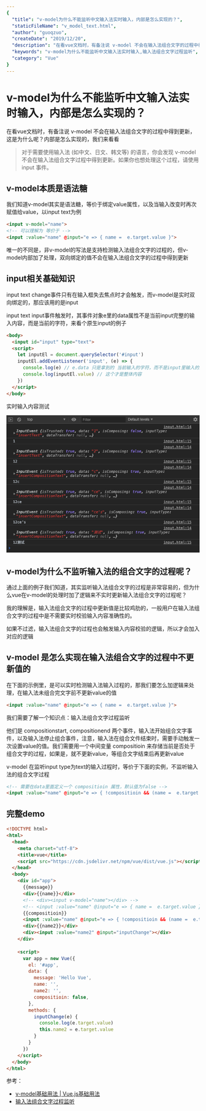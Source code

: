 ```yaml
---
{
  "title": "v-model为什么不能监听中文输入法实时输入，内部是怎么实现的？",
  "staticFileName": "v_model_text.html",
  "author": "guoqzuo",
  "createDate": "2019/12/20",
  "description": "在看vue文档时，有备注说 v-model 不会在输入法组合文字的过程中得到更新，这是为什么呢？内部是怎么实现的，我们来看看",
  "keywords": "v-model为什么不能监听中文输入法实时输入,输入法组合文字过程监听",
  "category": "Vue"
}
---
```


# v-model为什么不能监听中文输入法实时输入，内部是怎么实现的？

在看vue文档时，有备注说 v-model 不会在输入法组合文字的过程中得到更新，这是为什么呢？内部是怎么实现的，我们来看看

> 对于需要使用输入法 (如中文、日文、韩文等) 的语言，你会发现 v-model 不会在输入法组合文字过程中得到更新。如果你也想处理这个过程，请使用 input 事件。

## v-model本质是语法糖
我们知道v-model其实是语法糖，等价于绑定value属性，以及当输入改变时再次赋值给value，以input text为例
```html
<input v-model="name">
<!-- 可以理解为 等价于 -->
<input :value="name" @input="e => { name =  e.target.value }">
```
唯一的不同是，非v-model的写法是支持检测输入法组合文字的过程的，但v-model内部加了处理，双向绑定的值不会在输入法组合文字的过程中得到更新

## input相关基础知识
input text change事件只有在输入框失去焦点时才会触发，而v-model是实时双向绑定的，那应该用的是input

input text input事件触发时，其事件对象e里的data属性不是当前input完整的输入内容，而是当前的字符，来看个原生input的例子
```html
<body>
  <input id="input" type="text">
  <script>
    let inputEl = document.querySelector('#input')
    inputEl.addEventListener('input', (e) => {
      console.log(e) // e.data 只是拿到的 当前输入的字符，而不是input里输入的整体内容
      console.log(inputEl.value) // 这个才是整体内容
    })
  </script>
</body>
```
实时输入内容测试

![input_event.png](../../../images/blog/vue/input_event.png)


## v-model为什么不监听输入法的组合文字的过程呢？
通过上面的例子我们知道，其实监听输入法组合文字的过程是非常容易的，但为什么vue在v-model的处理时加了逻辑来不实时更新输入法组合文字的过程呢？

我的理解是，输入法组合文字的过程中更新值是比较鸡肋的，一般用户在输入法组合文字的过程中是不需要实时校验输入内容准确性的。

如果不过滤，输入法组合文字的过程也会触发输入内容校验的逻辑，所以才会加入对应的逻辑

## v-model 是怎么实现在输入法组合文字的过程中不更新值的
在下面的示例里，是可以实时检测输入法输入过程的，那我们要怎么加逻辑来处理，在输入法未组合完文字前不更新value的值
```html
<input :value="name" @input="e => { name =  e.target.value }">
```

我们需要了解一个知识点：输入法组合文字过程监听

他们是 compositionstart, compositionend 两个事件，输入法开始组合文字事件，以及输入法停止组合事件，注意，输入法在组合文件结束时，需要手动触发一次设置value的值。我们需要用一个中间变量 compositioin 来存储当前是否处于组合文字的过程，如果是，就不更新value，等组合文字结束后再更新value

v-model 在监听input type为text的输入过程时，等价于下面的实例，不监听输入法的组合文字过程

```html
<!-- 需要在data里面定义一个 compositioin 属性，默认值为false -->
<input :value="name" @input="e => { !compositioin && (name =  e.target.value) }" @compositionstart="compositioin = true" @compositionend="(e) => { compositioin = false; name = e.target.value }">
```

## 完整demo
```html
<!DOCTYPE html>
<html>
  <head>
    <meta charset="utf-8">
    <title>vue</title>
    <script src="https://cdn.jsdelivr.net/npm/vue/dist/vue.js"></script>
  </head>
  <body>
    <div id="app">
      {{message}}     
      <div>{{name}}</div>
      <!-- <div><input v-model="name"></div> -->
      <!-- <input :value="name" @input="e => { name =  e.target.value }"> -->
      {{compositioin}}
      <input :value="name" @input="e => { !compositioin && (name =  e.target.value) }" @compositionstart="compositioin = true" @compositionend="(e) => { compositioin = false; name = e.target.value }">
      <div>{{name2}}</div>
      <div><input :value="name2" @input="inputChange"></div>
    </div>
   
    <script>
      var app = new Vue({
        el: '#app',
        data: {
          message: 'Hello Vue',
          name: '',
          name2: '',
          compositioin: false,
        },
        methods: {
          inputChange(e) {
            console.log(e.target.value)
            this.name2 = e.target.value
          }
        }
      })
    </script>
  </body>
</html>
```

参考：
- [v-model基础用法 | Vue.js基础用法](https://cn.vuejs.org/v2/guide/forms.html#%E5%9F%BA%E7%A1%80%E7%94%A8%E6%B3%95)
- [输入法组合文字过程监听](https://www.cnblogs.com/gaidalou/p/10593667.html)


